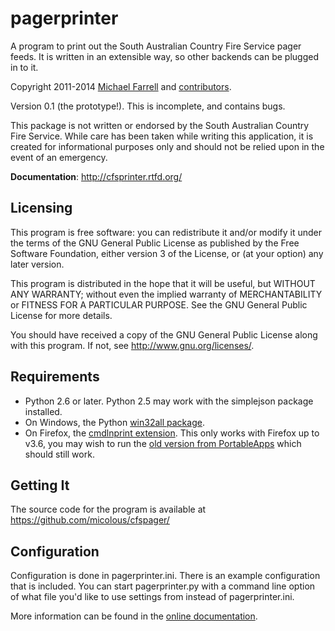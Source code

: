 # pagerprinter #

A program to print out the South Australian Country Fire Service pager feeds.  It is written in an extensible way, so other backends can be plugged in to it.

Copyright 2011-2014 [Michael Farrell](http://micolous.id.au/) and [contributors](AUTHORS.md).

Version 0.1 (the prototype!).  This is incomplete, and contains bugs.

This package is not written or endorsed by the South Australian Country Fire Service.  While care has been taken while writing this application, it is created for informational purposes only and should not be relied upon in the event of an emergency.

**Documentation**: http://cfsprinter.rtfd.org/

## Licensing ##

This program is free software: you can redistribute it and/or modify it under the terms of the GNU General Public License as published by the Free Software Foundation, either version 3 of the License, or (at your option) any later version.

This program is distributed in the hope that it will be useful, but WITHOUT ANY WARRANTY; without even the implied warranty of MERCHANTABILITY or FITNESS FOR A PARTICULAR PURPOSE.  See the GNU General Public License for more details.

You should have received a copy of the GNU General Public License along with this program.  If not, see <http://www.gnu.org/licenses/>.

## Requirements ##

 * Python 2.6 or later.  Python 2.5 may work with the simplejson package installed.
 * On Windows, the Python [win32all package](http://sourceforge.net/projects/pywin32/).
 * On Firefox, the [cmdlnprint extension](http://sites.google.com/site/torisugari/commandlineprint2).  This only works with Firefox up to v3.6, you may wish to run the [old version from PortableApps](http://portableapps.com/apps/internet/firefox_portable/localization#legacy36) which should still work.

## Getting It ##

The source code for the program is available at https://github.com/micolous/cfspager/

## Configuration ##

Configuration is done in pagerprinter.ini.  There is an example configuration
that is included.  You can start pagerprinter.py with a command line option of
what file you'd like to use settings from instead of pagerprinter.ini.

More information can be found in the [online documentation](http://cfsprinter.rtfd.org/).
